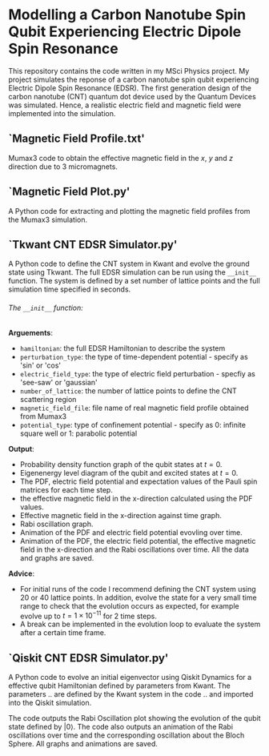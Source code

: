 # Modelling a Carbon Nanotube Spin Qubit Experiencing Electric Dipole Spin Resonance 

This repository contains the code written in my MSci Physics project. My project simulates the reponse of a carbon nanotube spin qubit experiencing Electric Dipole Spin Resonance (EDSR). The first generation design of the carbon nanotube (CNT) quantum dot device used by the Quantum Devices was simulated. Hence, a realistic electric field and magnetic field were implemented into the simulation. 


## `Magnetic Field Profile.txt'
Mumax3 code to obtain the effective magnetic field in the $x$, $y$ and $z$ direction due to 3 micromagnets. 

## `Magnetic Field Plot.py'
A Python code for extracting and plotting the magnetic field profiles from the Mumax3 simulation. 

## `Tkwant CNT EDSR Simulator.py'
A Python code to define the CNT system in Kwant and evolve the ground state using Tkwant. The full EDSR simulation can be run using the `__init__` function. The system is defined by a set number of lattice points and the full simulation time specified in seconds. 

###### The `__init__` function:

**Arguements**:
* `hamiltonian`: the full EDSR Hamiltonian to describe the system
* `perturbation_type`: the type of time-dependent potential - specify as 'sin' or 'cos'
* `electric_field_type`: the type of electric field perturbation - specfiy as 'see-saw' or 'gaussian'
* `number_of_lattice`: the number of lattice points to define the CNT scattering region
* `magnetic_field_file`: file name of real magnetic field profile obtained from Mumax3
* `potential_type`: type of confinement potential - specify as 0: infinite square well or 1: parabolic potential

**Output**:
* Probability density function graph of the qubit states at $t = 0$.
* Eigenenergy level diagram of the qubit and excited states at $t = 0$.
* The PDF, electric field potential and expectation values of the Pauli spin matrices for each time step.
* the effective magnetic field in the x-direction calculated using the PDF values.
* Effective magnetic field in the x-direction against time graph.
* Rabi oscillation graph. 
* Animation of the PDF and electric field potential evovling over time.
* Animation of the PDF, the electric field potential, the effective magnetic field in the x-direction and the Rabi oscillations over time.
All the data and graphs are saved. 

**Advice**:
* For initial runs of the code I recommend defining the CNT system using 20 or 40 lattice points. In addition, evolve the state for a very small time range to check that the evolution occurs as expected, for example evolve up to $t = 1 \times 10^{-11}$ for 2 time steps. 
* A break can be implemented in the evolution loop to evaluate the system after a certain time frame.


## `Qiskit CNT EDSR Simulator.py'
A Python code to evolve an initial eigenvector using Qiskit Dynamics for a effective qubit Hamiltonian defined by parameters from Kwant. 
The parameters .. are defined by the Kwant system in the code .. and imported into the Qiskit simulation. 

The code outputs the Rabi Oscillation plot showing the evolution of the qubit state defined by $|0\rangle$. The code also outputs an animation of the Rabi oscillations over time and the corresponding oscillation about the Bloch Sphere.
All graphs and animations are saved.
